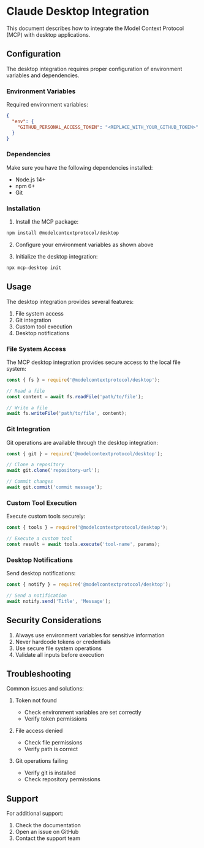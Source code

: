 # Claude Desktop Integration

This document describes how to integrate the Model Context Protocol (MCP) with desktop applications.

## Configuration

The desktop integration requires proper configuration of environment variables and dependencies.

### Environment Variables

Required environment variables:

```json
{
  "env": {
    "GITHUB_PERSONAL_ACCESS_TOKEN": "<REPLACE_WITH_YOUR_GITHUB_TOKEN>"
  }
}
```

### Dependencies

Make sure you have the following dependencies installed:

- Node.js 14+
- npm 6+
- Git

### Installation

1. Install the MCP package:
```bash
npm install @modelcontextprotocol/desktop
```

2. Configure your environment variables as shown above

3. Initialize the desktop integration:
```bash
npx mcp-desktop init
```

## Usage

The desktop integration provides several features:

1. File system access
2. Git integration
3. Custom tool execution
4. Desktop notifications

### File System Access

The MCP desktop integration provides secure access to the local file system:

```javascript
const { fs } = require('@modelcontextprotocol/desktop');

// Read a file
const content = await fs.readFile('path/to/file');

// Write a file
await fs.writeFile('path/to/file', content);
```

### Git Integration

Git operations are available through the desktop integration:

```javascript
const { git } = require('@modelcontextprotocol/desktop');

// Clone a repository
await git.clone('repository-url');

// Commit changes
await git.commit('commit message');
```

### Custom Tool Execution

Execute custom tools securely:

```javascript
const { tools } = require('@modelcontextprotocol/desktop');

// Execute a custom tool
const result = await tools.execute('tool-name', params);
```

### Desktop Notifications

Send desktop notifications:

```javascript
const { notify } = require('@modelcontextprotocol/desktop');

// Send a notification
await notify.send('Title', 'Message');
```

## Security Considerations

1. Always use environment variables for sensitive information
2. Never hardcode tokens or credentials
3. Use secure file system operations
4. Validate all inputs before execution

## Troubleshooting

Common issues and solutions:

1. Token not found
   - Check environment variables are set correctly
   - Verify token permissions

2. File access denied
   - Check file permissions
   - Verify path is correct

3. Git operations failing
   - Verify git is installed
   - Check repository permissions

## Support

For additional support:

1. Check the documentation
2. Open an issue on GitHub
3. Contact the support team
